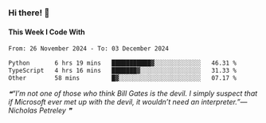 ### Hi there! 👋

#### This Week I Code With
<!--START_SECTION:waka-->

```txt
From: 26 November 2024 - To: 03 December 2024

Python       6 hrs 19 mins   ███████████▓░░░░░░░░░░░░░   46.31 %
TypeScript   4 hrs 16 mins   ███████▓░░░░░░░░░░░░░░░░░   31.33 %
Other        58 mins         █▓░░░░░░░░░░░░░░░░░░░░░░░   07.17 %
```

<!--END_SECTION:waka-->

<!--STARTS_HERE_QUOTE_README-->
<i>❝“I’m not one of those who think Bill Gates is the devil.  I simply suspect that if Microsoft ever met up with the devil, it wouldn’t need an interpreter.”— Nicholas Petreley   ❞</i>
<!--ENDS_HERE_QUOTE_README-->
